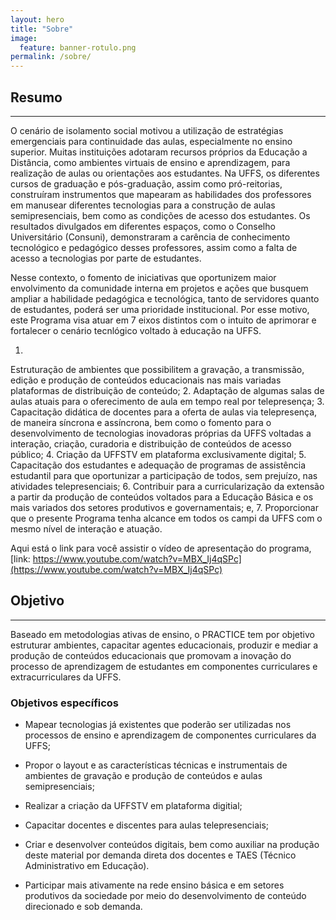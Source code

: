 ```yaml
---
layout: hero
title: "Sobre"
image:
  feature: banner-rotulo.png
permalink: /sobre/
---
```


## Resumo
------
<p class="text-justify">O cenário de isolamento social motivou a utilização de estratégias emergenciais para continuidade das aulas, especialmente no ensino superior. Muitas instituições adotaram recursos próprios da Educação a Distância, como ambientes virtuais de ensino e aprendizagem, para realização de aulas ou orientações aos estudantes. Na UFFS, os diferentes cursos de graduação e pós-graduação, assim como pró-reitorias, construíram instrumentos que mapearam as habilidades dos professores em manusear diferentes tecnologias para a construção de aulas semipresenciais, bem como as condições de acesso dos estudantes. Os resultados divulgados em diferentes espaços, como o Conselho Universitário (Consuni), demonstraram a carência de conhecimento tecnológico e pedagógico desses professores, assim como a falta de acesso a tecnologias por parte de estudantes.

Nesse contexto, o fomento de iniciativas que oportunizem maior envolvimento da comunidade interna em projetos e ações que busquem ampliar a habilidade pedagógica e tecnológica, tanto de servidores quanto de estudantes, poderá ser uma prioridade institucional. Por esse motivo, este Programa visa atuar em 7 eixos distintos com o intuito de aprimorar e fortalecer o cenário tecnlógico voltado à educação na UFFS.</p>


1. <p class="text-justify">
Estruturação de ambientes que possibilitem a gravação, a transmissão, edição e produção de conteúdos educacionais nas mais variadas plataformas  de distribuição de conteúdo;
2. Adaptação de algumas salas de aulas atuais para o oferecimento de aula em tempo real por telepresença;
3. Capacitação didática de docentes para a oferta de aulas via telepresença, de maneira síncrona e assíncrona, bem como o fomento para o desenvolvimento de tecnologias inovadoras próprias da UFFS voltadas a interação, criação, curadoria e distribuição de conteúdos de acesso público;
4. Criação da UFFSTV em plataforma exclusivamente digital;
5. Capacitação dos estudantes e adequação de programas de assistência estudantil para que oportunizar a participação de todos, sem prejuízo, nas atividades telepresenciais;
6. Contribuir para a curricularização da extensão a partir da produção de conteúdos voltados para a Educação Básica e os mais variados dos setores produtivos e governamentais; e,
7. Proporcionar que o presente Programa tenha alcance em todos os campi da UFFS com o mesmo nível de interação e atuação.<p>

Aqui está o link para você assistir o vídeo de apresentação do programa, [link: https://www.youtube.com/watch?v=MBX_Ij4qSPc](https://www.youtube.com/watch?v=MBX_Ij4qSPc)



## Objetivo
------
<p class="text-justify">Baseado em metodologias ativas de ensino, o PRACTICE tem por objetivo estruturar ambientes, capacitar agentes educacionais, produzir e mediar a produção de conteúdos educacionais que promovam a inovação do processo de aprendizagem de estudantes em componentes curriculares e extracurriculares da UFFS.</p>

### Objetivos específicos

- Mapear tecnologias já existentes que poderão ser utilizadas nos processos de ensino e aprendizagem de componentes curriculares da UFFS;

- Propor o layout e as características técnicas e instrumentais de ambientes de gravação e produção de conteúdos e aulas semipresenciais;

- Realizar a criação da UFFSTV em plataforma digitial;

- Capacitar docentes e discentes para aulas telepresenciais;

- Criar e desenvolver conteúdos digitais, bem como auxiliar na produção deste material por demanda direta dos docentes e TAES (Técnico Administrativo em Educação).

- Participar mais ativamente na rede ensino básica e em setores produtivos da sociedade por meio do desenvolvimento de conteúdo direcionado e sob demanda.